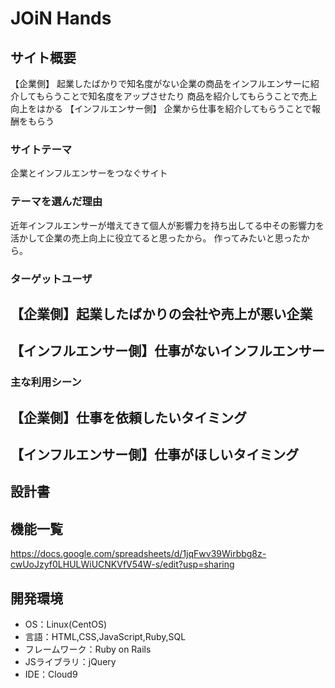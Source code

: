 # JOiN Hands

## サイト概要
【企業側】
起業したばかりで知名度がない企業の商品をインフルエンサーに紹介してもらうことで知名度をアップさせたり
商品を紹介してもらうことで売上向上をはかる
【インフルエンサー側】
企業から仕事を紹介してもらうことで報酬をもらう

### サイトテーマ
企業とインフルエンサーをつなぐサイト

### テーマを選んだ理由
近年インフルエンサーが増えてきて個人が影響力を持ち出してる中その影響力を活かして企業の売上向上に役立てると思ったから。
作ってみたいと思ったから。
### ターゲットユーザ
##  【企業側】起業したばかりの会社や売上が悪い企業
##  【インフルエンサー側】仕事がないインフルエンサー
### 主な利用シーン
##  【企業側】仕事を依頼したいタイミング
##  【インフルエンサー側】仕事がほしいタイミング
## 設計書


## 機能一覧
https://docs.google.com/spreadsheets/d/1jqFwv39Wirbbg8z-cwUoJzyf0LHULWiUCNKVfV54W-s/edit?usp=sharing

## 開発環境
- OS：Linux(CentOS)
- 言語：HTML,CSS,JavaScript,Ruby,SQL
- フレームワーク：Ruby on Rails
- JSライブラリ：jQuery
- IDE：Cloud9


